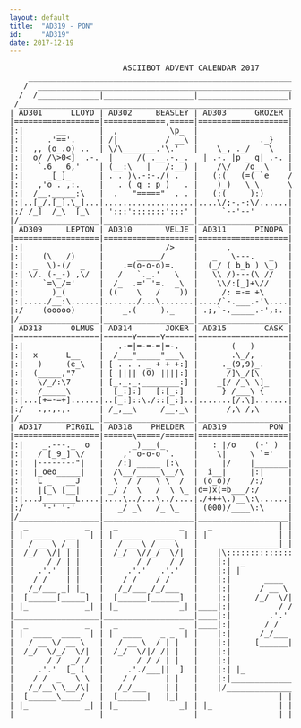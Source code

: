 ```yaml
---
layout: default
title:  "AD319 - PON"
id:     "AD319"
date: 2017-12-19
---
```

<pre>
                        ASCIIBOT ADVENT CALENDAR 2017                           
    ________________________________________________________________________    
   /  ____________________________________________________________________  \   
  /  /_____________|___________________|___________________|______________\  \  
 /____________________________________________________________________________\ 
| AD301      LLOYD | AD302     BEASLEY | AD303      GROZER | AD304        IDEN |
|==================|=============,=====|===================|===================|
|:|       __       |  ,           \p_  |                   |    .      ,     |:|
|:|     .'=='.     | /|          / __\ |             ._}   |  `.|   ,  |.'   |:|
|:|  ,, (o_.o) ..  | \/\_______.'\.'   |    \_, ._/    \   | `._)  __) (_,'  |:|
|:|  o/ /\></\ \o  |  \ / |_|  \.'     |    (0)=(0)-._ |   |    `={..}='     |:|
|:|  (\/ [_:] \/)  |   `o.___o.J       |    / ,,     :\/   |     /\__/\      |:|
|:|   `  [_:]  '   |    U U  U U       |   /v----v____:)   |    d (__) b     |:|
|:|......)||(......|....U.U..U.U.......|.../`-._/o\__.-\...|....../..\.......|:|
|:/     /_][_\     |    7\7\ 7\7\      |   \_/  \_/ \\_/   |    _/   /_      \:|
|/_________________|___________________|___________________|__________________\|
| AD305      ISUAN | AD306    VIGILOID | AD307     BIROVAX | AD308       GREEM |
|==================|===================|===================|=======|=|=========|
|:|      _         |         ,         |      ,            |     .-'-'-.     |:|
|:|   ___|_____    |  .-.  [>0<]  .-.  |     /( .__.-._.   | .-. |p _ q| .-. |:|
|:|   `.6_ _6,'    | (__:\   |   /:__) |    /\/   /o_ \    |//"\\'-._.-'//"\\|:|
|:|     _[_]_      | . . )\.-:-./( .   |   (:(   (=( `e    /"\  \\/[_]\//  /"\:|
|:|   ,'o . ,:.    |   . ( q : p )   . |    )_)   \_\      \ /   `'[_]`'   \ /:|
|:|  /__._____:\   |  .   "====="  . . |   (:(     ):)     |    .=='='==.    |:|
|:|..[_/.[_].\_]...|...................|....\/;-.-:\/......|.../_,__,__,:\...|:|
|:/ /_]  /_\  [_\  | ':::':::::::':::' |     `--'--'       |   (((((')))))   \:|
|/_________________|___________________|___________________|__________________\|
| AD309     LEPTON | AD310       VELJE | AD311      PINOPA | AD312     STEINER |
|==================|===================|===================|====(((===)))======|
|:|                |             />    |      ,            |     /     \     |:|
|:|    (\   /)     |       _____/      |   _   \---.   _   |     \.===./     |:|
|:|  _  \)-(/  _   |    .=(o-o-o)=.    |  (_/ ( b_b ) \_)  |    // v v \\    |:|
|:| \/. (-_-) ,\/  |   /   `._.'   \   |   \\ /)---(\ //   |   .\\  -  //.   |:|
|:|    `=\_/='     |  /_  .=' '=.  _\  |    \\/:[_]+\//    |  (  `"==="'  )  |:|
|:|      )_(       | ((    \   /    )) |     /: =-= +\     |   `c       d'   |:|
|:|...../__:\......|......./...\.......|..../`-.___.-'\....|.................|:|
|:/    (ooooo)     |    _.(     )._    | .;,`-._____.-',:. |    ':::::::'    \:|
|/_________________|___________________|___________________|__________________\|
| AD313      OLMUS | AD314       JOKER | AD315        CASK | AD316     XANTHUS |
|==================|======Y=====Y======|===================|===================|
|:|                |   .-=|=-=-=|=-.   |       (   )       |                 |:|
|:|  x      L__    |  /___"_____"___\  |       .\_/,       |      ,          |:|
|:|   )     (e_\   | [ . . . _ + + +:] |     ._(9,9)_.     |     (c\_____    |:|
|:|  (_____,"7     | [ |||| (0) ||||:] |      /]\_/[\      |    /|\ ` \o/`._ |:|
|:|   \/_/:\7      | [_._._.________:] |    _[/ /_\ \]_    |   ( |_.-._.-.__\|:|
|:|   /_____\      |  [_:]:]   [:[_:]  |     } /___\ {     |    \|________/  |:|
|:|...[+=-=+]......|..[_:]::\./::[_:]..|.......[/.\].......|.,.,..,'____|,...|:|
|:/   .,.,.,.      | /_,__\     /__._\ |      /,\ /,\      |. -:::,.,.,.;:;:-\:|
|/_________________|___________________|___________________|__________________\|
| AD317     PIRGIL | AD318    PHELDER  | AD319         PON |  _             _  |
|==================|======\=====/======|===================| |  ____   _  _  | |
|:|    _.---._  o  |      _)___(_      |   : |/o    (-' )  |   / __ \ / ][ \   |
|:|   / [_9_] \/   |    ,' o-o-o `.    |    \|     \ `='   |  /_/  \// /  \ \  |
|:|  |--------"|   |   /:] _____ [:\   |     |/    |_______|       / | |  | |  |
|:|  |_oeo_____|   |  /\__/_____\__/\  |  i__|     |:|     |     .'.'| |  | |  |
|:|   L _   __J    |  \  / /   \ \  /  | (o_o)/    /:/     |    / /  | |  | |  |
|:|   |[_\ [__|    | _/ /  \   /  \ \_ |d=)x(=b___/:/      |   /_/___\ \  / |  |
|:|...J_______L....|....\../...\../....|./+++\.)__\:\......|  [______]\_][_/   |
|:/    '-' '-'     |   _/ _\   /_ \_   | (000)/____\:\     | |_             _| |
|/_________________|___________________|___________________|___________________|
|  _            _  |  _             _  |  _              | | |              _  |
| |  ____   __   | | |  ____   ____  | | |               | | |               | |
|   / __ \ /_ |    |   / __ \ / __ \   |     ____________|_|_|____________     |
|  /_/  \/| | |    |  /_/  \//_/  \/|  |    |\:::::::::::::::::::::::::::/|    |
|       / / | |    |       / /    / /  |    |:|  _                   _  | |    |
|     .'.'  | |    |     .'.'   .'.'   |    |:| |                     | | |    |
|    / /    | |    |    / /    / /     |    |:|       ____   ______     | |    |
|   /_/___ _| |_   |   /_/___ /_/___   |    |:|      / __ \ |  ____]    | |    |
|  [______[_____]  |  [______[______]  |    |:|     /_/  \/||_|         | |    |
| |_            _| | |_             _| |____|:|          / /| |___      | |____|
|__________________|___________________|____|:|        .'.' |____ \     | |____|
|  _            _  |  _             _  |____|:|       / /    _   \ \    | |____|
| |  ____  ____  | | |  ____    _ _  | |    |:|      /_/___ \ \__/\|    | |    |
|   / __ \/ __ \   |   / __ \  / | |   |    |:|     [______| \____/     | |    |
|  /_/  \/_/  \/|  |  /_/  \/|/ /| |   |    |:|                         | |    |
|       / /  _/ /  |       / / / | |   |    |:|                         | |    |
|     .'.'  [_ (   |     .'./___||  ]  |    |:| |_                   _| | |    |
|    / /  _   \ \  |    / /      | |   |    |:|_________________________| |    |
|   /_/__\ \__/\|  |   /_/___    | |   |    |/___________________________\|    |
|  [______\____/   |  [______|   |_|   |                 | | |                 |
| |_            _| | |_             _| | |_              | | |              _| |
|__________________|___________________|_________________|_|_|_________________|
</pre>